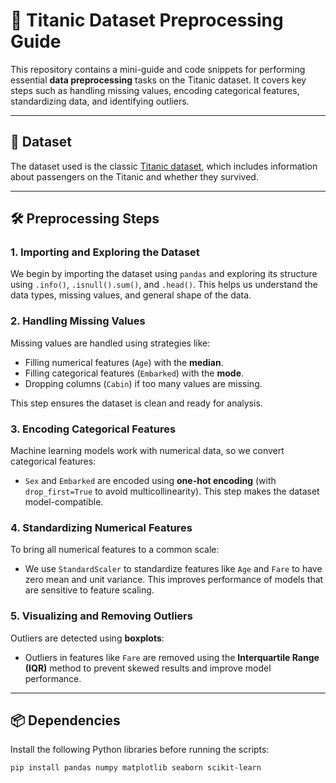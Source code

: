 # 🧼 Titanic Dataset Preprocessing Guide

This repository contains a mini-guide and code snippets for performing essential **data preprocessing** tasks on the Titanic dataset. It covers key steps such as handling missing values, encoding categorical features, standardizing data, and identifying outliers.

---

## 📁 Dataset

The dataset used is the classic [Titanic dataset](https://www.kaggle.com/competitions/titanic/data), which includes information about passengers on the Titanic and whether they survived.

---

## 🛠️ Preprocessing Steps

### 1. Importing and Exploring the Dataset
We begin by importing the dataset using `pandas` and exploring its structure using `.info()`, `.isnull().sum()`, and `.head()`. This helps us understand the data types, missing values, and general shape of the data.

### 2. Handling Missing Values
Missing values are handled using strategies like:
- Filling numerical features (`Age`) with the **median**.
- Filling categorical features (`Embarked`) with the **mode**.
- Dropping columns (`Cabin`) if too many values are missing.

This step ensures the dataset is clean and ready for analysis.

### 3. Encoding Categorical Features
Machine learning models work with numerical data, so we convert categorical features:
- `Sex` and `Embarked` are encoded using **one-hot encoding** (with `drop_first=True` to avoid multicollinearity).
This step makes the dataset model-compatible.

### 4. Standardizing Numerical Features
To bring all numerical features to a common scale:
- We use `StandardScaler` to standardize features like `Age` and `Fare` to have zero mean and unit variance.
This improves performance of models that are sensitive to feature scaling.

### 5. Visualizing and Removing Outliers
Outliers are detected using **boxplots**:
- Outliers in features like `Fare` are removed using the **Interquartile Range (IQR)** method to prevent skewed results and improve model performance.

---

## 📦 Dependencies

Install the following Python libraries before running the scripts:

```bash
pip install pandas numpy matplotlib seaborn scikit-learn
